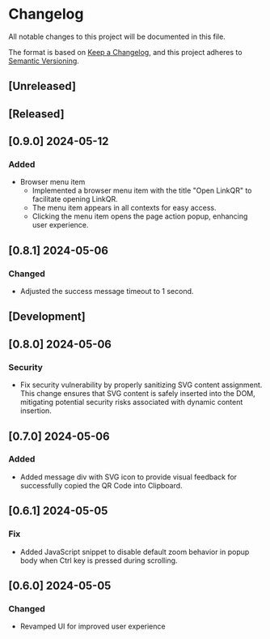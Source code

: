 # Changelog

All notable changes to this project will be documented in this file.

The format is based on [Keep a Changelog](https://keepachangelog.com/en/1.1.0/),
and this project adheres to [Semantic Versioning](https://semver.org/spec/v2.0.0.html).

## [Unreleased]

## [Released]

## [0.9.0] 2024-05-12

### Added
- Browser menu item
  - Implemented a browser menu item with the title "Open LinkQR" to facilitate opening LinkQR.
  - The menu item appears in all contexts for easy access.
  - Clicking the menu item opens the page action popup, enhancing user experience.

## [0.8.1] 2024-05-06

### Changed
- Adjusted the success message timeout to 1 second.

## [Development]

## [0.8.0] 2024-05-06

### Security

- Fix security vulnerability by properly sanitizing SVG content assignment. This change ensures that SVG content is safely inserted into the DOM, mitigating potential security risks associated with dynamic content insertion.

## [0.7.0] 2024-05-06

### Added
- Added message div with SVG icon to provide visual feedback for successfully copied the QR Code into Clipboard.

## [0.6.1] 2024-05-05

### Fix
- Added JavaScript snippet to disable default zoom behavior in popup body when Ctrl key is pressed during scrolling.

## [0.6.0] 2024-05-05

### Changed
- Revamped UI for improved user experience

